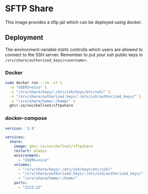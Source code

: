 # SFTP Share

This image provides a sftp jail which can be deployed using docker.

## Deployment

The environment variable `USERS` controlls which users are allowed to connect to the SSH server.
Remember to put your ssh public keys in `/srv/share/authorized_keys/<username>`.

### Docker
```sh
sudo docker run --rm -it \
  -e "USERS=nico" \
  -v "/srv/share/keys/:/etc/ssh/keys/etc/ssh/" \
  -v "/srv/share/authorized_keys/:/etc/ssh/authorized_keys/" \
  -v "/srv/share/home/:/home/" \
  ghcr.io/secshellnet/sftpshare
```

### docker-compose
```yml
version: '3.9'

services:
  share:
    image: ghcr.io/secshellnet/sftpshare
    restart: always
    environment:
      - "USERS=nico"
    volumes:
      - "/srv/share/keys/:/etc/ssh/keys/etc/ssh/"
      - "/srv/share/authorized_keys/:/etc/ssh/authorized_keys/"
      - "/srv/share/home/:/home/"
    ports:
      - "2222:22"
```

